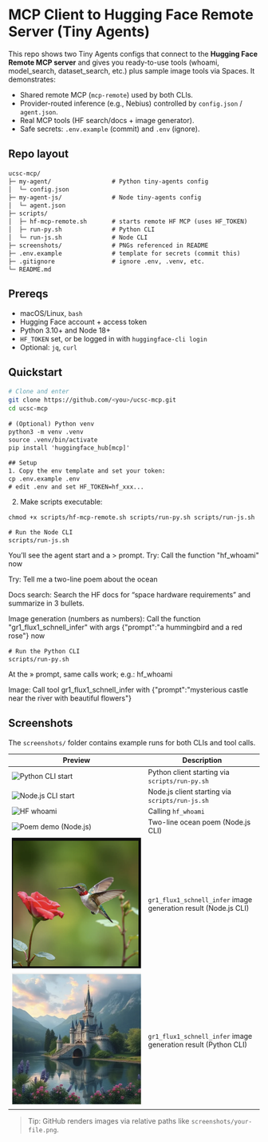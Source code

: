 # MCP Client to Hugging Face Remote Server (Tiny Agents)

This repo shows two Tiny Agents configs that connect to the **Hugging Face Remote MCP server** and gives you ready-to-use tools (whoami, model_search, dataset_search, etc.) plus sample image tools via Spaces.
It demonstrates:
- Shared remote MCP (`mcp-remote`) used by both CLIs.
- Provider-routed inference (e.g., Nebius) controlled by `config.json` / `agent.json`.
- Real MCP tools (HF search/docs + image generator).
- Safe secrets: `.env.example` (commit) and `.env` (ignore).


## Repo layout
```
ucsc-mcp/
├─ my-agent/                 # Python tiny-agents config
│  └─ config.json
├─ my-agent-js/              # Node tiny-agents config
│  └─ agent.json
├─ scripts/
│  ├─ hf-mcp-remote.sh       # starts remote HF MCP (uses HF_TOKEN)
│  ├─ run-py.sh              # Python CLI
│  └─ run-js.sh              # Node CLI
├─ screenshots/              # PNGs referenced in README
├─ .env.example              # template for secrets (commit this)
├─ .gitignore                # ignore .env, .venv, etc.
└─ README.md
```




## Prereqs
- macOS/Linux, `bash`
- Hugging Face account + access token
- Python 3.10+ and Node 18+
- `HF_TOKEN` set, or be logged in with `huggingface-cli login`
- Optional: `jq`, `curl`

## Quickstart

```bash
# Clone and enter
git clone https://github.com/<you>/ucsc-mcp.git
cd ucsc-mcp
```

```
# (Optional) Python venv
python3 -m venv .venv
source .venv/bin/activate
pip install 'huggingface_hub[mcp]'
```

```
## Setup
1. Copy the env template and set your token:
cp .env.example .env
# edit .env and set HF_TOKEN=hf_xxx...
```

2. Make scripts executable:
```
chmod +x scripts/hf-mcp-remote.sh scripts/run-py.sh scripts/run-js.sh
```

```
# Run the Node CLI
scripts/run-js.sh
```

You’ll see the agent start and a > prompt.
Try:
Call the function "hf_whoami" now

Try:
Tell me a two-line poem about the ocean

Docs search:
Search the HF docs for “space hardware requirements” and summarize in 3 bullets.


Image generation (numbers as numbers):
Call the function "gr1_flux1_schnell_infer" with args {"prompt":"a hummingbird and a red rose"} now
```
# Run the Python CLI
scripts/run-py.sh
```

At the » prompt, same calls work; e.g.:
hf_whoami

Image:
Call tool gr1_flux1_schnell_infer with {"prompt":"mysterious castle near the river with beautiful flowers"}


## Screenshots

The `screenshots/` folder contains example runs for both CLIs and tool calls.

| Preview | Description |
|---|---|
| ![Python CLI start](screenshots/python-cli-start.png) | Python client starting via `scripts/run-py.sh` |
| ![Node.js CLI start](screenshots/node-cli-start.png) | Node.js client starting via `scripts/run-js.sh` |
| ![HF whoami](screenshots/hf-whoami.png) | Calling `hf_whoami` |
| ![Poem demo (Node.js)](screenshots/poem-ocean.png) | Two-line ocean poem (Node.js CLI) |
| ![Image tool (Node.js)](screenshots/hummingbird.png) | `gr1_flux1_schnell_infer` image generation result (Node.js CLI) |
| ![Image tool (Python)](screenshots/castle_river_py.png) | `gr1_flux1_schnell_infer` image generation result (Python CLI) |


> Tip: GitHub renders images via relative paths like `screenshots/your-file.png`.




